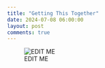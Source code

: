 ```yaml
---
title: "Getting This Together"
date: 2024-07-08 06:00:00
layout: post
comments: true
---
```


<figure>
 <img src="/images/EDIT ME" alt="EDIT ME">
 <figcaption>EDIT ME</figcaption>
</figure>
